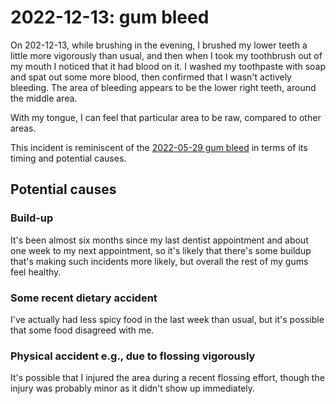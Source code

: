 # 2022-12-13: gum bleed

On 202-12-13, while brushing in the evening, I brushed my lower teeth
a little more vigorously than usual, and then when I took my
toothbrush out of my mouth I noticed that it had blood on it. I washed
my toothpaste with soap and spat out some more blood, then confirmed
that I wasn't actively bleeding. The area of bleeding appears to be
the lower right teeth, around the middle area.

With my tongue, I can feel that particular area to be raw, compared to
other areas.

This incident is reminiscent of the [2022-05-29 gum
bleed](2022-05-29-gum-bleed.md) in terms of its timing and potential
causes.

## Potential causes

### Build-up

It's been almost six months since my last dentist appointment and
about one week to my next appointment, so it's likely that there's
some buildup that's making such incidents more likely, but overall the
rest of my gums feel healthy.

### Some recent dietary accident

I've actually had less spicy food in the last week than usual, but
it's possible that some food disagreed with me.

### Physical accident e.g., due to flossing vigorously

It's possible that I injured the area during a recent flossing effort,
though the injury was probably minor as it didn't show up immediately.
